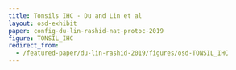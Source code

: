 ```yaml
---
title: Tonsils IHC - Du and Lin et al
layout: osd-exhibit
paper: config-du-lin-rashid-nat-protoc-2019
figure: TONSIL_IHC
redirect_from: 
  - /featured-paper/du-lin-rashid-2019/figures/osd-TONSIL_IHC
---
```

